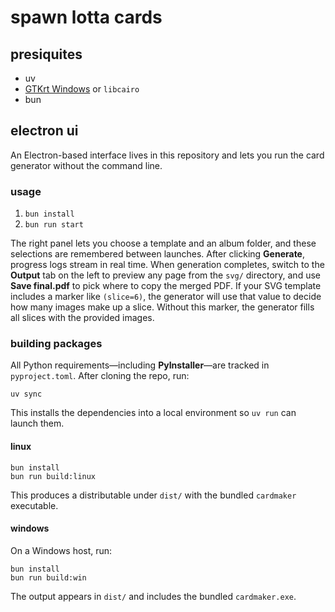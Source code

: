 # spawn lotta cards

## presiquites

- uv
- [GTKrt Windows](https://github.com/tschoonj/GTK-for-Windows-Runtime-Environment-Installer/releases) or `libcairo`
- bun

## electron ui
An Electron-based interface lives in this repository and lets you run the card generator without the command line.

### usage
1. `bun install`
2. `bun run start`

The right panel lets you choose a template and an album folder, and these selections are remembered between launches. After clicking **Generate**, progress logs stream in real time. When generation completes, switch to the **Output** tab on the left to preview any page from the `svg/` directory, and use **Save final.pdf** to pick where to copy the merged PDF. If your SVG template includes a marker like `(slice=6)`, the generator will use that value to decide how many images make up a slice. Without this marker, the generator fills all slices with the provided images.

### building packages
All Python requirements—including **PyInstaller**—are tracked in `pyproject.toml`. After cloning the repo, run:

```
uv sync
```

This installs the dependencies into a local environment so `uv run` can launch them.

#### linux

```
bun install
bun run build:linux
```

This produces a distributable under `dist/` with the bundled `cardmaker` executable.

#### windows
On a Windows host, run:

```
bun install
bun run build:win
```

The output appears in `dist/` and includes the bundled `cardmaker.exe`.
